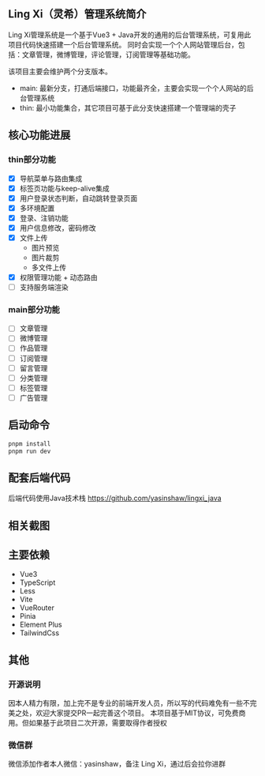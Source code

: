 ## Ling Xi（灵希）管理系统简介
Ling Xi管理系统是一个基于Vue3 + Java开发的通用的后台管理系统，可复用此项目代码快速搭建一个后台管理系统。
同时会实现一个个人网站管理后台，包括：文章管理，微博管理，评论管理，订阅管理等基础功能。

该项目主要会维护两个分支版本。
- main: 最新分支，打通后端接口，功能最齐全，主要会实现一个个人网站的后台管理系统
- thin: 最小功能集合，其它项目可基于此分支快速搭建一个管理端的壳子

## 核心功能进展
### thin部分功能
- [x] 导航菜单与路由集成
- [x] 标签页功能与keep-alive集成
- [x] 用户登录状态判断，自动跳转登录页面
- [x] 多环境配置
- [x] 登录、注销功能
- [x] 用户信息修改，密码修改
- [x] 文件上传
  - 图片预览
  - 图片裁剪
  - 多文件上传
- [x] 权限管理功能 + 动态路由
- [ ] 支持服务端渲染
### main部分功能
- [ ] 文章管理
- [ ] 微博管理
- [ ] 作品管理
- [ ] 订阅管理
- [ ] 留言管理
- [ ] 分类管理
- [ ] 标签管理
- [ ] 广告管理

## 启动命令
```bash
pnpm install
pnpm run dev
```

## 配套后端代码
后端代码使用Java技术栈 https://github.com/yasinshaw/lingxi_java

## 相关截图

## 主要依赖
- Vue3
- TypeScript
- Less
- Vite
- VueRouter
- Pinia
- Element Plus
- TailwindCss

## 其他
### 开源说明
因本人精力有限，加上完不是专业的前端开发人员，所以写的代码难免有一些不完美之处，欢迎大家提交PR一起完善这个项目。
本项目基于MIT协议，可免费商用。但如果基于此项目二次开源，需要取得作者授权

### 微信群
微信添加作者本人微信：yasinshaw，备注 Ling Xi，通过后会拉你进群